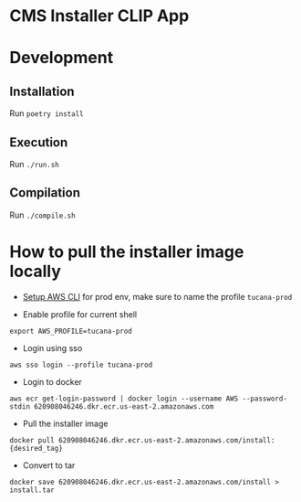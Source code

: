 # CMS Installer CLIP App

# Development 

## Installation

Run `poetry install`

## Execution

Run `./run.sh`


## Compilation

Run `./compile.sh`


# How to pull the installer image locally

* [Setup AWS CLI](https://docs.aws.amazon.com/cli/latest/userguide/cli-configure-sso.html#cli-configure-sso-configure) for prod env, make sure to name the profile `tucana-prod` 

* Enable profile for current shell

```shell
export AWS_PROFILE=tucana-prod
```

* Login using sso

```shell
aws sso login --profile tucana-prod
```

* Login to docker

```shell
aws ecr get-login-password | docker login --username AWS --password-stdin 620908046246.dkr.ecr.us-east-2.amazonaws.com
```

* Pull the installer image

```shell
docker pull 620908046246.dkr.ecr.us-east-2.amazonaws.com/install:{desired_tag}
```

* Convert to tar

```shell
docker save 620908046246.dkr.ecr.us-east-2.amazonaws.com/install > install.tar
```


